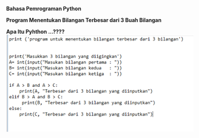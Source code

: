 **Bahasa Pemrograman Python**

**Program Menentukan Bilangan Terbesar dari 3 Buah Bilangan**

**Apa Itu Pyhthon ...????**
![Images are easy](https://github.com/MuhammadNurFahmi/Labpy1/blob/master/codingan%20di%20notepad.PNG)



